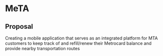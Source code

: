 # MeTA
## Proposal
Creating a mobile application that serves as an integrated platform for MTA customers to keep track of and refill/renew their Metrocard balance and provide nearby transportation routes
